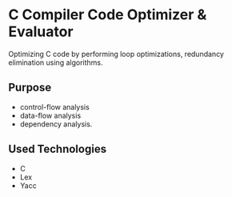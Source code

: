 # C Compiler Code Optimizer & Evaluator

Optimizing C code by performing loop optimizations, redundancy elimination using algorithms.

## Purpose

- control-flow analysis
- data-flow analysis
- dependency analysis.

## Used Technologies

- C
- Lex
- Yacc
